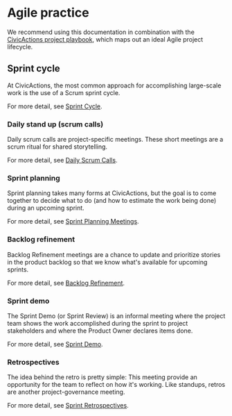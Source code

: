 # Agile practice

We recommend using this documentation in combination with the [CivicActions project playbook](https://trello.com/b/qyI4wa18/template-civicactions-project-playbook), which maps out an ideal Agile project lifecycle.

## Sprint cycle

At CivicActions, the most common approach for accomplishing large-scale work is the use of a Scrum sprint cycle.

For more detail, see [Sprint Cycle](sprint-cycle.md).

### Daily stand up (scrum calls)

Daily scrum calls are project-specific meetings. These short meetings are a scrum ritual for shared storytelling.

For more detail, see [Daily Scrum Calls](daily-scrum-calls.md).

### Sprint planning

Sprint planning takes many forms at CivicActions, but the goal is to come together to decide what to do (and how to estimate the work being done) during an upcoming sprint.

For more detail, see [Sprint Planning Meetings](sprint-planning-meetings.md).

### Backlog refinement

Backlog Refinement meetings are a chance to update and prioritize stories in the product backlog so that we know what's available for upcoming sprints.

For more detail, see [Backlog Refinement](backlog-refinement.md).

### Sprint demo

The Sprint Demo (or Sprint Review) is an informal meeting where the project team shows the work accomplished during the sprint to project stakeholders and where the Product Owner declares items done.

For more detail, see [Sprint Demo](sprint-demo.md).

### Retrospectives

The idea behind the retro is pretty simple: This meeting provide an opportunity for the team to reflect on how it's working. Like standups, retros are another project-governance meeting.

For more detail, see [Sprint Retrospectives](sprint-retrospectives.md).
